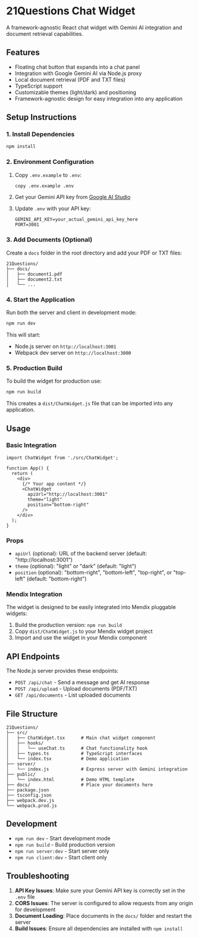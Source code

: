 # 21Questions Chat Widget

A framework-agnostic React chat widget with Gemini AI integration and document retrieval capabilities.

## Features

- Floating chat button that expands into a chat panel
- Integration with Google Gemini AI via Node.js proxy
- Local document retrieval (PDF and TXT files)
- TypeScript support
- Customizable themes (light/dark) and positioning
- Framework-agnostic design for easy integration into any application

## Setup Instructions

### 1. Install Dependencies

```bash
npm install
```

### 2. Environment Configuration

1. Copy `.env.example` to `.env`:
   ```bash
   copy .env.example .env
   ```

2. Get your Gemini API key from [Google AI Studio](https://makersuite.google.com/app/apikey)

3. Update `.env` with your API key:
   ```
   GEMINI_API_KEY=your_actual_gemini_api_key_here
   PORT=3001
   ```

### 3. Add Documents (Optional)

Create a `docs` folder in the root directory and add your PDF or TXT files:
```
21Questions/
├── docs/
│   ├── document1.pdf
│   ├── document2.txt
│   └── ...
```

### 4. Start the Application

Run both the server and client in development mode:
```bash
npm run dev
```

This will start:
- Node.js server on `http://localhost:3001`
- Webpack dev server on `http://localhost:3000`

### 5. Production Build

To build the widget for production use:
```bash
npm run build
```

This creates a `dist/ChatWidget.js` file that can be imported into any application.

## Usage

### Basic Integration

```tsx
import ChatWidget from './src/ChatWidget';

function App() {
  return (
    <div>
      {/* Your app content */}
      <ChatWidget 
        apiUrl="http://localhost:3001"
        theme="light"
        position="bottom-right"
      />
    </div>
  );
}
```

### Props

- `apiUrl` (optional): URL of the backend server (default: "http://localhost:3001")
- `theme` (optional): "light" or "dark" (default: "light")
- `position` (optional): "bottom-right", "bottom-left", "top-right", or "top-left" (default: "bottom-right")

### Mendix Integration

The widget is designed to be easily integrated into Mendix pluggable widgets:

1. Build the production version: `npm run build`
2. Copy `dist/ChatWidget.js` to your Mendix widget project
3. Import and use the widget in your Mendix component

## API Endpoints

The Node.js server provides these endpoints:

- `POST /api/chat` - Send a message and get AI response
- `POST /api/upload` - Upload documents (PDF/TXT)
- `GET /api/documents` - List uploaded documents

## File Structure

```
21Questions/
├── src/
│   ├── ChatWidget.tsx      # Main chat widget component
│   ├── hooks/
│   │   └── useChat.ts      # Chat functionality hook
│   ├── types.ts            # TypeScript interfaces
│   └── index.tsx           # Demo application
├── server/
│   └── index.js            # Express server with Gemini integration
├── public/
│   └── index.html          # Demo HTML template
├── docs/                   # Place your documents here
├── package.json
├── tsconfig.json
├── webpack.dev.js
└── webpack.prod.js
```

## Development

- `npm run dev` - Start development mode
- `npm run build` - Build production version
- `npm run server:dev` - Start server only
- `npm run client:dev` - Start client only

## Troubleshooting

1. **API Key Issues**: Make sure your Gemini API key is correctly set in the `.env` file
2. **CORS Issues**: The server is configured to allow requests from any origin for development
3. **Document Loading**: Place documents in the `docs/` folder and restart the server
4. **Build Issues**: Ensure all dependencies are installed with `npm install`